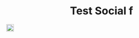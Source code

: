 <h1 align="center">Test Social f</h1><p align="center"> </p> <a href="elango_sundar" target="_blank"><img align="center" src="https://cldup.com/dTxpPi9lDf.thumb.png" alt="elango_sundar" height="20" width="20" /></a>
